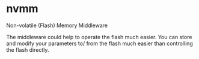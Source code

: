 # nvmm
Non-volatile (Flash) Memory Middleware  


The middleware could help to operate the flash much easier. You can store and modify your parameters to/ from the flash much easier than controlling the flash directly. 



